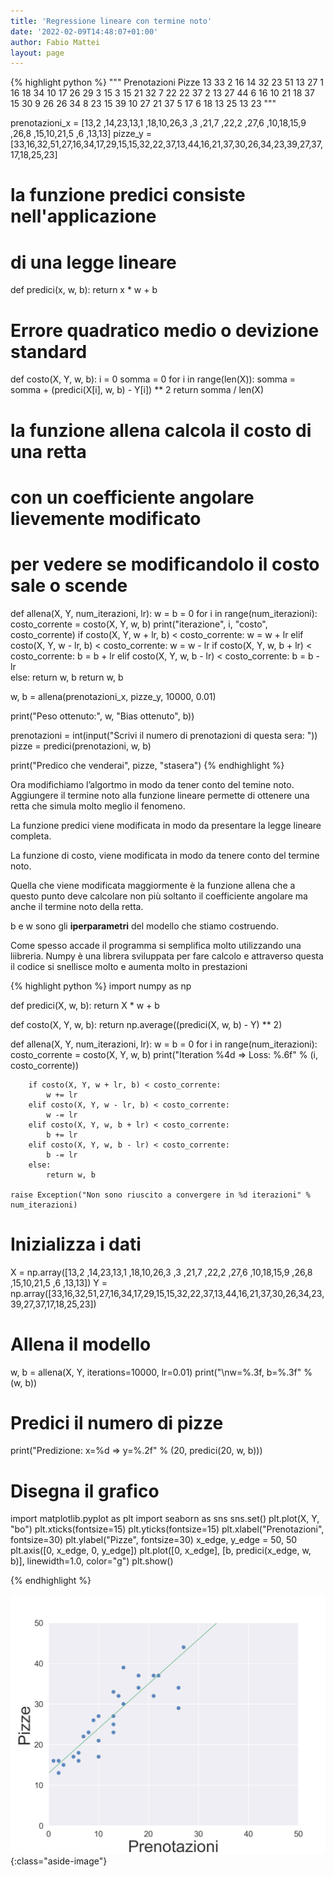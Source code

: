 ```yaml
---
title: 'Regressione lineare con termine noto'
date: '2022-02-09T14:48:07+01:00'
author: Fabio Mattei
layout: page
---
```


{% highlight python %}
"""
Prenotazioni  Pizze
13            33
2             16
14            32
23            51
13            27
1             16
18            34
10            17
26            29
3             15
3             15
21            32
7             22
22            37
2             13
27            44
6             16
10            21
18            37
15            30
9             26
26            34
8             23
15            39
10            27
21            37
5             17
6             18
13            25
13            23
"""



prenotazioni_x = [13,2 ,14,23,13,1 ,18,10,26,3 ,3 ,21,7 ,22,2 ,27,6 ,10,18,15,9 ,26,8 ,15,10,21,5 ,6 ,13,13]
pizze_y = [33,16,32,51,27,16,34,17,29,15,15,32,22,37,13,44,16,21,37,30,26,34,23,39,27,37,17,18,25,23]

# la funzione predici consiste nell'applicazione
# di una legge lineare
def predici(x, w, b):
    return x * w + b

# Errore quadratico medio o devizione standard
def costo(X, Y, w, b):
    i = 0
    somma = 0
    for i in range(len(X)):
        somma = somma + (predici(X[i], w, b) - Y[i]) ** 2
    return somma / len(X)
    
# la funzione allena calcola il costo di una retta
# con un coefficiente angolare lievemente modificato
# per vedere se modificandolo il costo sale o scende
def allena(X, Y, num_iterazioni, lr):
    w = b = 0
    for i in range(num_iterazioni):
        costo_corrente = costo(X, Y, w, b)
        print("iterazione", i, "costo", costo_corrente)
        if costo(X, Y, w + lr, b) < costo_corrente:
            w = w + lr
        elif costo(X, Y, w - lr, b) < costo_corrente:
            w = w - lr
        if costo(X, Y, w, b + lr) < costo_corrente:
            b = b + lr
        elif costo(X, Y, w, b - lr) < costo_corrente:
            b = b - lr         
        else:
            return w, b
    return w, b


w, b = allena(prenotazioni_x, pizze_y, 10000, 0.01)

print("Peso ottenuto:", w, "Bias ottenuto", b))

prenotazioni = int(input("Scrivi il numero di prenotazioni di questa sera: "))
pizze = predici(prenotazioni, w, b)

print("Predico che venderai", pizze, "stasera")
{% endhighlight %}

</div>Ora modifichiamo l’algortmo in modo da tener conto del temine noto. Aggiungere il termine noto alla funzione lineare permette di ottenere una retta che simula molto meglio il fenomeno.

La funzione predici viene modificata in modo da presentare la legge lineare completa.

La funzione di costo, viene modificata in modo da tenere conto del termine noto.

Quella che viene modificata maggiormente è la funzione allena che a questo punto deve calcolare non più soltanto il coefficiente angolare ma anche il termine noto della retta.

b e w sono gli **iperparametri** del modello che stiamo costruendo.

Come spesso accade il programma si semplifica molto utilizzando una liibreria. Numpy è una librera sviluppata per fare calcolo e attraverso questa il codice si snellisce molto e aumenta molto in prestazioni

{% highlight python %}
import numpy as np


def predici(X, w, b):
    return X * w + b


def costo(X, Y, w, b):
    return np.average((predici(X, w, b) - Y) ** 2)


def allena(X, Y, num_iterazioni, lr):
    w = b = 0
    for i in range(num_iterazioni):
        costo_corrente = costo(X, Y, w, b)
        print("Iteration %4d => Loss: %.6f" % (i, costo_corrente))

        if costo(X, Y, w + lr, b) < costo_corrente:
            w += lr
        elif costo(X, Y, w - lr, b) < costo_corrente:
            w -= lr
        elif costo(X, Y, w, b + lr) < costo_corrente:
            b += lr
        elif costo(X, Y, w, b - lr) < costo_corrente:
            b -= lr
        else:
            return w, b

    raise Exception("Non sono riuscito a convergere in %d iterazioni" % num_iterazioni)


# Inizializza i dati
X = np.array([13,2 ,14,23,13,1 ,18,10,26,3 ,3 ,21,7 ,22,2 ,27,6 ,10,18,15,9 ,26,8 ,15,10,21,5 ,6 ,13,13])
Y = np.array([33,16,32,51,27,16,34,17,29,15,15,32,22,37,13,44,16,21,37,30,26,34,23,39,27,37,17,18,25,23])

# Allena il modello
w, b = allena(X, Y, iterations=10000, lr=0.01)
print("\nw=%.3f, b=%.3f" % (w, b))

# Predici il numero di pizze
print("Predizione: x=%d => y=%.2f" % (20, predici(20, w, b)))

# Disegna il grafico
import matplotlib.pyplot as plt
import seaborn as sns
sns.set()
plt.plot(X, Y, "bo")
plt.xticks(fontsize=15)
plt.yticks(fontsize=15)
plt.xlabel("Prenotazioni", fontsize=30)
plt.ylabel("Pizze", fontsize=30)
x_edge, y_edge = 50, 50
plt.axis([0, x_edge, 0, y_edge])
plt.plot([0, x_edge], [b, predici(x_edge, w, b)], linewidth=1.0, color="g")
plt.show()


{% endhighlight %}

![Regressione lineare](/images/python/ia/regressione-lineare-terminenoto.png){:class="aside-image"}

